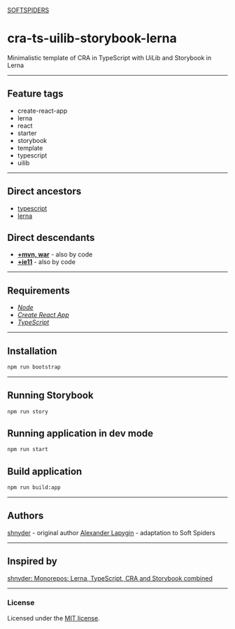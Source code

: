 [SOFTSPIDERS](https://github.com/softspiders/softspiders)

# cra-ts-uilib-storybook-lerna

Minimalistic template of CRA in TypeScript with UiLib and Storybook in Lerna

---

## Feature tags

- create-react-app
- lerna
- react
- starter
- storybook
- template
- typescript
- uilib

---

## Direct ancestors

- [typescript](https://github.com/softspiders/typescript)
- [lerna](https://github.com/softspiders/lerna)


## Direct descendants

- [**+mvn, war**](https://github.com/softspiders/cra-ts-uilib-storybook-lerna-mvn-war) - also by code
- [**+ie11**](https://github.com/softspiders/cra-ts-uilib-storybook-lerna-ie11) - also by code
---

## Requirements

* [*Node*](https://nodejs.org/en/download/package-manager/)
* [*Create React App*](https://facebook.github.io/create-react-app/)
* [*TypeScript*](https://www.typescriptlang.org/)

---

## Installation

```sh
npm run bootstrap
```

---

## Running Storybook

```sh
npm run story
```

## Running application in dev mode

```sh
npm run start
```

## Build application

```sh
npm run build:app
```

---

## Authors

[shnyder](https://dev.to/shnydercom) - original author
[Alexander Lapygin](https://github.com/AlexanderLapygin) - adaptation to Soft Spiders

---

## Inspired by

[shnyder: Monorepos: Lerna, TypeScript, CRA and Storybook combined](https://dev.to/shnydercom/monorepos-lerna-typescript-cra-and-storybook-combined-4hli)

---

### License

Licensed under the [MIT license](./LICENSE). 


